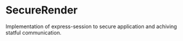 # SecureRender
Implementation of express-session to secure application and achiving statful communication.
